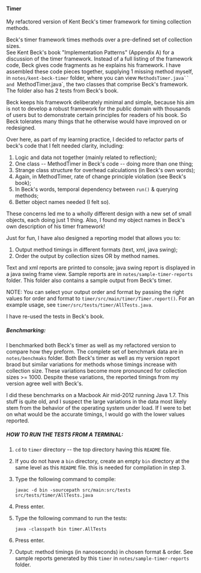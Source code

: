 #### Timer

My refactored version of Kent Beck's timer framework for timing collection methods.

Beck's timer framework times methods over a pre-defined set of collection sizes.  
See Kent Beck's book "Implementation Patterns" (Appendix A) for a discussion of 
the timer framework. Instead of a full listing of the framework code, Beck gives 
code fragments as he explains his framework. I have assembled these code pieces 
together, supplying 1 missing method myself, in `notes/kent-beck-timer` folder, 
where you can view `MethodsTimer.java`` and `MethodTimer.java`, the two classes 
that comprise Beck's framework. The folder also has 2 tests from Beck's book.

Beck keeps his framework deliberately minimal and simple, because his aim is not 
to develop a robust framework for the public domain with thousands of users but 
to demonstrate certain principles for readers of his book. So Beck tolerates 
many things that he otherwise would have improved on or redesigned.

Over here, as part of my learning practice, I decided to refactor parts of 
beck's code that I felt needed clarity, including:

1. Logic and data not together (mainly related to reflection);
2. One class -- MethodTimer in Beck's code -- doing more than one thing;
3. Strange class structure for overhead calculations (in Beck's own words);
4. Again, in MethodTimer, rate of change principle violation (see Beck's book);
5. In Beck's words, temporal dependency between `run()` & querying methods;
6. Better object names needed (I felt so).

These concerns led me to a wholly different design with a new set of small 
objects, each doing just 1 thing.  Also, I found my object names in Beck's own 
description of his timer framework!

Just for fun, I have also designed a reporting model that allows you to:

1. Output method timings in different formats (text, xml, java swing);
2. Order the output by collection sizes OR by method names.

Text and xml reports are printed to console; java swing report is displayed in a 
java swing frame view. Sample reports are in `notes/sample-timer-reports` 
folder.  This folder also contains a sample output from Beck's timer.

NOTE: You can select your output order and format by passing the right values 
for order and format to `timer/src/main/timer/Timer.report()`.  For an example 
usage, see `timer/src/tests/timer/AllTests.java`.

I have re-used the tests in Beck's book.

##### Benchmarking:

I benchmarked both Beck's timer as well as my refactored version to compare how 
they preform. The complete set of benchmark data are in `notes/benchmaks` 
folder.  Both Beck's timer as well as my version report braod but similar 
variations for methods whose timings increase with collection size. These 
variations become more pronounced for collection sizes >= 1000. Despite these 
variations, the reported timings from my version agree well with Beck's.

I did these benchmarks on a Macbook Air mid-2012 running Java 1.7.  This stuff 
is quite old, and I suspect the large variations in the data most likely stem 
from the behavior of the operating system under load.  If I were to bet on what 
would be the accurate timings, I would go with the lower values reported.

##### HOW TO RUN THE TESTS FROM A TERMINAL:

1. `cd` to `timer` directory -- the top directory having this `README` file.
2. If you do not have a `bin` directory, create an empty `bin` directory at the 
   same level as this `README` file. this is needed for compilation in step 3.
3. Type the following command to compile:

     ````
     javac -d bin -sourcepath src/main:src/tests  src/tests/timer/AllTests.java

4. Press enter.
5. Type the following command to run the tests:

     ````
     java -classpath bin timer.AllTests

6. Press enter.
7. Output: method timings (in nanoseconds) in chosen format & order. See sample 
   reports generated by this `timer` in `notes/sample-timer-reports` folder.

